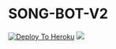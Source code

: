 # SONG-BOT-V2


[![Deploy To Heroku](https://www.herokucdn.com/deploy/button.svg)](https://heroku.com/deploy?template=https://github.com/raihanvaliyakath/SONG-BOT-V2)
<img src="https://telegra.ph/file/691c2199852b6eecc8e34.jpg">
